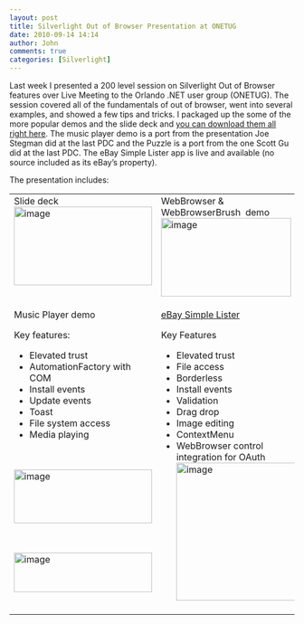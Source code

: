 ```yaml
---
layout: post
title: Silverlight Out of Browser Presentation at ONETUG
date: 2010-09-14 14:14
author: John
comments: true
categories: [Silverlight]
---
```

<p>Last week I presented a 200 level session on Silverlight Out of Browser features over Live Meeting to the Orlando .NET user group (ONETUG). The session covered all of the fundamentals of out of browser, went into several examples, and showed a few tips and tricks. I packaged up the some of the more popular demos and the slide deck and <a href="http://images.johnpapa.net/wp-content/uploads/files/downloads/ONETUG201009.zip">you can download them all right here</a>. The music player demo is a port from the presentation Joe Stegman did at the last PDC and the Puzzle is a port from the one Scott Gu did at the last PDC. The eBay Simple Lister app is live and available (no source included as its eBay’s property).</p>  <p>The presentation includes:</p>  <table border="0" cellspacing="8" cellpadding="8" width="566"><tbody>     <tr>       <td valign="top" width="220">Slide deck <a href="http://images.johnpapa.net/wp-content/uploads/files/media/image/WindowsLiveWriter/SilverlightOutofBrowserPresentationatONE_9A7D/image_2.png">           <br /><img style="border-right-width: 0px; display: inline; border-top-width: 0px; border-bottom-width: 0px; border-left-width: 0px" title="image" border="0" alt="image" src="http://images.johnpapa.net/wp-content/uploads/files/media/image/WindowsLiveWriter/SilverlightOutofBrowserPresentationatONE_9A7D/image_thumb.png" width="244" height="139" /></a>&#160; <br /></td>        <td valign="top" width="320">WebBrowser &amp; WebBrowserBrush&#160; demo          <br /><a href="http://images.johnpapa.net/wp-content/uploads/files/media/image/WindowsLiveWriter/SilverlightOutofBrowserPresentationatONE_9A7D/image_4.png"><img style="border-right-width: 0px; display: inline; border-top-width: 0px; border-bottom-width: 0px; border-left-width: 0px" title="image" border="0" alt="image" src="http://images.johnpapa.net/wp-content/uploads/files/media/image/WindowsLiveWriter/SilverlightOutofBrowserPresentationatONE_9A7D/image_thumb_1.png" width="230" height="139" /></a></td>     </tr>      <tr>       <td valign="top" width="220">         <p>Music Player demo </p>          <p>Key features:</p>          <ul>           <li>Elevated trust </li>            <li>AutomationFactory with COM </li>            <li>Install events </li>            <li>Update events </li>            <li>Toast </li>            <li>File system access </li>            <li>Media playing </li>         </ul>          <p>&#160;</p>          <p><a href="http://images.johnpapa.net/wp-content/uploads/files/media/image/WindowsLiveWriter/SilverlightOutofBrowserPresentationatONE_9A7D/image_6.png"><img style="border-right-width: 0px; display: inline; border-top-width: 0px; border-bottom-width: 0px; border-left-width: 0px" title="image" border="0" alt="image" src="http://images.johnpapa.net/wp-content/uploads/files/media/image/WindowsLiveWriter/SilverlightOutofBrowserPresentationatONE_9A7D/image_thumb_2.png" width="244" height="95" /></a></p>          <p>&#160;</p>          <p><a href="http://images.johnpapa.net/wp-content/uploads/files/media/image/WindowsLiveWriter/SilverlightOutofBrowserPresentationatONE_9A7D/image_8.png"><img style="border-right-width: 0px; display: inline; border-top-width: 0px; border-bottom-width: 0px; border-left-width: 0px" title="image" border="0" alt="image" src="http://images.johnpapa.net/wp-content/uploads/files/media/image/WindowsLiveWriter/SilverlightOutofBrowserPresentationatONE_9A7D/image_thumb_3.png" width="244" height="70" /></a> </p>       </td>        <td valign="top" width="320">         <p><a href="http://garden.ebay.com">eBay Simple Lister</a> </p>          <p>Key Features</p>          <ul>           <li>Elevated trust </li>            <li>File access </li>            <li>Borderless </li>            <li>Install events </li>            <li>Validation </li>            <li>Drag drop </li>            <li>Image editing </li>            <li>ContextMenu </li>            <li>WebBrowser control integration for OAuth              <br /><a href="http://garden.ebay.com"><img style="border-right-width: 0px; display: inline; border-top-width: 0px; border-bottom-width: 0px; border-left-width: 0px" title="image" border="0" alt="image" src="http://images.johnpapa.net/wp-content/uploads/files/media/image/WindowsLiveWriter/SilverlightOutofBrowserPresentationatONE_9A7D/image_11.png" width="212" height="244" /></a> </li>         </ul>       </td>     </tr>   </tbody></table>

